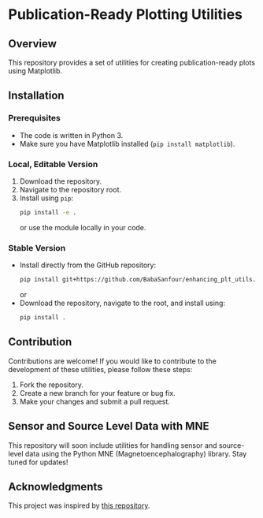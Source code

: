 # Publication-Ready Plotting Utilities

## Overview
This repository provides a set of utilities for creating publication-ready plots using Matplotlib.

## Installation

### Prerequisites
- The code is written in Python 3.
- Make sure you have Matplotlib installed (`pip install matplotlib`).

### Local, Editable Version
1. Download the repository.
2. Navigate to the repository root.
3. Install using `pip`:
    ```bash
    pip install -e .
    ```
   or use the module locally in your code.

### Stable Version
- Install directly from the GitHub repository:
    ```bash
    pip install git+https://github.com/BabaSanfour/enhancing_plt_utils.git
    ```
  or
- Download the repository, navigate to the root, and install using:
    ```bash
    pip install .
    ```

## Contribution

Contributions are welcome! If you would like to contribute to the development of these utilities, please follow these steps:

1. Fork the repository.
2. Create a new branch for your feature or bug fix.
3. Make your changes and submit a pull request.

## Sensor and Source Level Data with MNE

This repository will soon include utilities for handling sensor and source-level data using the Python MNE (Magnetoencephalography) library. Stay tuned for updates!

## Acknowledgments
This project was inspired by [this repository](https://github.com/BabaSanfour/plot-enhancing-utils).
